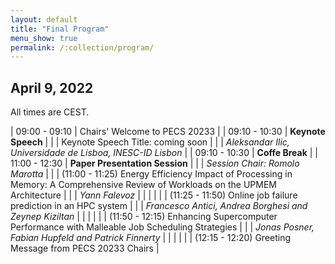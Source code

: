 ```yaml
---
layout: default
title: "Final Program"
menu_show: true
permalink: /:collection/program/
---
```





## April 9, 2022

All times are CEST.

| 09:00 - 09:10 | Chairs' Welcome to PECS 20233 |
| 09:10 - 10:30 | **Keynote Speech** |
| | Keynote Speech Title: coming soon  |
| | *Aleksandar Ilic, Universidade de Lisboa, INESC-ID Lisbon* |
| 09:10 - 10:30 | **Coffe Break** |
| 11:00 - 12:30 | **Paper Presentation Session** |
| | *Session Chair: Romolo Marotta* |
| | (11:00 - 11:25) Energy Efficiency Impact of Processing in Memory: A Comprehensive Review of Workloads on the UPMEM Architecture |
| | *Yann Falevoz* |
| | |
| | (11:25 - 11:50) Online job failure prediction in an HPC system |
| | *Francesco Antici, Andrea Borghesi and Zeynep Kiziltan* |
| | |
| | (11:50 - 12:15) Enhancing Supercomputer Performance with Malleable Job Scheduling Strategies |
| | *Jonas Posner, Fabian Hupfeld and Patrick Finnerty* |
| | |
| | (12:15 - 12:20) Greeting Message from PECS 20233 Chairs |

